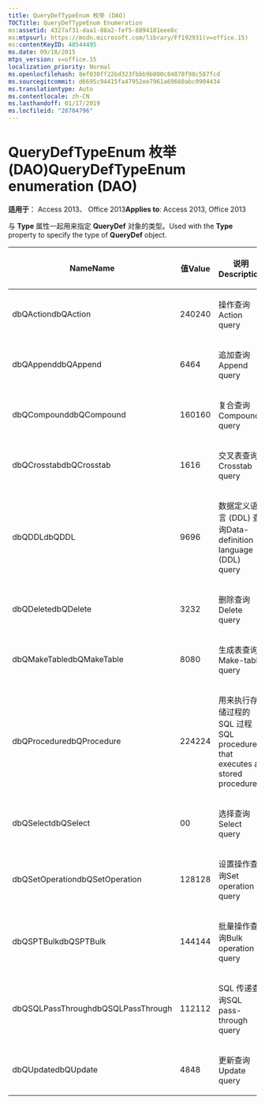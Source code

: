 ```yaml
---
title: QueryDefTypeEnum 枚举 (DAO)
TOCTitle: QueryDefTypeEnum Enumeration
ms:assetid: 4327af31-daa1-88a2-fef5-8894181eee8c
ms:mtpsurl: https://msdn.microsoft.com/library/Ff192931(v=office.15)
ms:contentKeyID: 48544495
ms.date: 09/18/2015
mtps_version: v=office.15
localization_priority: Normal
ms.openlocfilehash: 8ef030ff22bd323fbbb9b080c84878f98c587fcd
ms.sourcegitcommit: d6695c94415fa47952ee7961a69660abc0904434
ms.translationtype: Auto
ms.contentlocale: zh-CN
ms.lasthandoff: 01/17/2019
ms.locfileid: "28704796"
---
```

# <a name="querydeftypeenum-enumeration-dao"></a><span data-ttu-id="8a931-102">QueryDefTypeEnum 枚举 (DAO)</span><span class="sxs-lookup"><span data-stu-id="8a931-102">QueryDefTypeEnum enumeration (DAO)</span></span>


<span data-ttu-id="8a931-103">**适用于**： Access 2013、 Office 2013</span><span class="sxs-lookup"><span data-stu-id="8a931-103">**Applies to**: Access 2013, Office 2013</span></span>

<span data-ttu-id="8a931-104">与 **Type** 属性一起用来指定 **QueryDef** 对象的类型。</span><span class="sxs-lookup"><span data-stu-id="8a931-104">Used with the **Type** property to specify the type of **QueryDef** object.</span></span>

<table>
<colgroup>
<col style="width: 33%" />
<col style="width: 33%" />
<col style="width: 33%" />
</colgroup>
<thead>
<tr class="header">
<th><p><span data-ttu-id="8a931-105">Name</span><span class="sxs-lookup"><span data-stu-id="8a931-105">Name</span></span></p></th>
<th><p><span data-ttu-id="8a931-106">值</span><span class="sxs-lookup"><span data-stu-id="8a931-106">Value</span></span></p></th>
<th><p><span data-ttu-id="8a931-107">说明</span><span class="sxs-lookup"><span data-stu-id="8a931-107">Description</span></span></p></th>
</tr>
</thead>
<tbody>
<tr class="odd">
<td><p><span data-ttu-id="8a931-108">dbQAction</span><span class="sxs-lookup"><span data-stu-id="8a931-108">dbQAction</span></span></p></td>
<td><p><span data-ttu-id="8a931-109">240</span><span class="sxs-lookup"><span data-stu-id="8a931-109">240</span></span></p></td>
<td><p><span data-ttu-id="8a931-110">操作查询</span><span class="sxs-lookup"><span data-stu-id="8a931-110">Action query</span></span></p></td>
</tr>
<tr class="even">
<td><p><span data-ttu-id="8a931-111">dbQAppend</span><span class="sxs-lookup"><span data-stu-id="8a931-111">dbQAppend</span></span></p></td>
<td><p><span data-ttu-id="8a931-112">64</span><span class="sxs-lookup"><span data-stu-id="8a931-112">64</span></span></p></td>
<td><p><span data-ttu-id="8a931-113">追加查询</span><span class="sxs-lookup"><span data-stu-id="8a931-113">Append query</span></span></p></td>
</tr>
<tr class="odd">
<td><p><span data-ttu-id="8a931-114">dbQCompound</span><span class="sxs-lookup"><span data-stu-id="8a931-114">dbQCompound</span></span></p></td>
<td><p><span data-ttu-id="8a931-115">160</span><span class="sxs-lookup"><span data-stu-id="8a931-115">160</span></span></p></td>
<td><p><span data-ttu-id="8a931-116">复合查询</span><span class="sxs-lookup"><span data-stu-id="8a931-116">Compound query</span></span></p></td>
</tr>
<tr class="even">
<td><p><span data-ttu-id="8a931-117">dbQCrosstab</span><span class="sxs-lookup"><span data-stu-id="8a931-117">dbQCrosstab</span></span></p></td>
<td><p><span data-ttu-id="8a931-118">16</span><span class="sxs-lookup"><span data-stu-id="8a931-118">16</span></span></p></td>
<td><p><span data-ttu-id="8a931-119">交叉表查询</span><span class="sxs-lookup"><span data-stu-id="8a931-119">Crosstab query</span></span></p></td>
</tr>
<tr class="odd">
<td><p><span data-ttu-id="8a931-120">dbQDDL</span><span class="sxs-lookup"><span data-stu-id="8a931-120">dbQDDL</span></span></p></td>
<td><p><span data-ttu-id="8a931-121">96</span><span class="sxs-lookup"><span data-stu-id="8a931-121">96</span></span></p></td>
<td><p><span data-ttu-id="8a931-122">数据定义语言 (DDL) 查询</span><span class="sxs-lookup"><span data-stu-id="8a931-122">Data-definition language (DDL) query</span></span></p></td>
</tr>
<tr class="even">
<td><p><span data-ttu-id="8a931-123">dbQDelete</span><span class="sxs-lookup"><span data-stu-id="8a931-123">dbQDelete</span></span></p></td>
<td><p><span data-ttu-id="8a931-124">32</span><span class="sxs-lookup"><span data-stu-id="8a931-124">32</span></span></p></td>
<td><p><span data-ttu-id="8a931-125">删除查询</span><span class="sxs-lookup"><span data-stu-id="8a931-125">Delete query</span></span></p></td>
</tr>
<tr class="odd">
<td><p><span data-ttu-id="8a931-126">dbQMakeTable</span><span class="sxs-lookup"><span data-stu-id="8a931-126">dbQMakeTable</span></span></p></td>
<td><p><span data-ttu-id="8a931-127">80</span><span class="sxs-lookup"><span data-stu-id="8a931-127">80</span></span></p></td>
<td><p><span data-ttu-id="8a931-128">生成表查询</span><span class="sxs-lookup"><span data-stu-id="8a931-128">Make-table query</span></span></p></td>
</tr>
<tr class="even">
<td><p><span data-ttu-id="8a931-129">dbQProcedure</span><span class="sxs-lookup"><span data-stu-id="8a931-129">dbQProcedure</span></span></p></td>
<td><p><span data-ttu-id="8a931-130">224</span><span class="sxs-lookup"><span data-stu-id="8a931-130">224</span></span></p></td>
<td><p><span data-ttu-id="8a931-131">用来执行存储过程的 SQL 过程</span><span class="sxs-lookup"><span data-stu-id="8a931-131">SQL procedure that executes a stored procedure</span></span></p></td>
</tr>
<tr class="odd">
<td><p><span data-ttu-id="8a931-132">dbQSelect</span><span class="sxs-lookup"><span data-stu-id="8a931-132">dbQSelect</span></span></p></td>
<td><p><span data-ttu-id="8a931-133">0</span><span class="sxs-lookup"><span data-stu-id="8a931-133">0</span></span></p></td>
<td><p><span data-ttu-id="8a931-134">选择查询</span><span class="sxs-lookup"><span data-stu-id="8a931-134">Select query</span></span></p></td>
</tr>
<tr class="even">
<td><p><span data-ttu-id="8a931-135">dbQSetOperation</span><span class="sxs-lookup"><span data-stu-id="8a931-135">dbQSetOperation</span></span></p></td>
<td><p><span data-ttu-id="8a931-136">128</span><span class="sxs-lookup"><span data-stu-id="8a931-136">128</span></span></p></td>
<td><p><span data-ttu-id="8a931-137">设置操作查询</span><span class="sxs-lookup"><span data-stu-id="8a931-137">Set operation query</span></span></p></td>
</tr>
<tr class="odd">
<td><p><span data-ttu-id="8a931-138">dbQSPTBulk</span><span class="sxs-lookup"><span data-stu-id="8a931-138">dbQSPTBulk</span></span></p></td>
<td><p><span data-ttu-id="8a931-139">144</span><span class="sxs-lookup"><span data-stu-id="8a931-139">144</span></span></p></td>
<td><p><span data-ttu-id="8a931-140">批量操作查询</span><span class="sxs-lookup"><span data-stu-id="8a931-140">Bulk operation query</span></span></p></td>
</tr>
<tr class="even">
<td><p><span data-ttu-id="8a931-141">dbQSQLPassThrough</span><span class="sxs-lookup"><span data-stu-id="8a931-141">dbQSQLPassThrough</span></span></p></td>
<td><p><span data-ttu-id="8a931-142">112</span><span class="sxs-lookup"><span data-stu-id="8a931-142">112</span></span></p></td>
<td><p><span data-ttu-id="8a931-143">SQL 传递查询</span><span class="sxs-lookup"><span data-stu-id="8a931-143">SQL pass-through query</span></span></p></td>
</tr>
<tr class="odd">
<td><p><span data-ttu-id="8a931-144">dbQUpdate</span><span class="sxs-lookup"><span data-stu-id="8a931-144">dbQUpdate</span></span></p></td>
<td><p><span data-ttu-id="8a931-145">48</span><span class="sxs-lookup"><span data-stu-id="8a931-145">48</span></span></p></td>
<td><p><span data-ttu-id="8a931-146">更新查询</span><span class="sxs-lookup"><span data-stu-id="8a931-146">Update query</span></span></p></td>
</tr>
</tbody>
</table>

